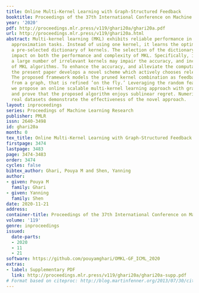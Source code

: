 ```yaml
---
title: Online Multi-Kernel Learning with Graph-Structured Feedback
booktitle: Proceedings of the 37th International Conference on Machine Learning
year: '2020'
pdf: http://proceedings.mlr.press/v119/ghari20a/ghari20a.pdf
url: http://proceedings.mlr.press/v119/ghari20a.html
abstract: Multi-kernel learning (MKL) exhibits reliable performance in nonlinear function
  approximation tasks. Instead of using one kernel, it learns the optimal kernel from
  a pre-selected dictionary of kernels. The selection of the dictionary has crucial
  impact on both the performance and complexity of MKL. Specifically, inclusion of
  a large number of irrelevant kernels may impair the accuracy, and increase the complexity
  of MKL algorithms. To enhance the accuracy, and alleviate the computational burden,
  the present paper develops a novel scheme which actively chooses relevant kernels.
  The proposed framework models the pruned kernel combination as feedback collected
  from a graph, that is refined ’on the fly.’ Leveraging the random feature approximation,
  we propose an online scalable multi-kernel learning approach with graph feedback,
  and prove that the proposed algorithm enjoys sublinear regret. Numerical tests on
  real datasets demonstrate the effectiveness of the novel approach.
layout: inproceedings
series: Proceedings of Machine Learning Research
publisher: PMLR
issn: 2640-3498
id: ghari20a
month: 0
tex_title: Online Multi-Kernel Learning with Graph-Structured Feedback
firstpage: 3474
lastpage: 3483
page: 3474-3483
order: 3474
cycles: false
bibtex_author: Ghari, Pouya M and Shen, Yanning
author:
- given: Pouya M
  family: Ghari
- given: Yanning
  family: Shen
date: 2020-11-21
address: 
container-title: Proceedings of the 37th International Conference on Machine Learning
volume: '119'
genre: inproceedings
issued:
  date-parts:
  - 2020
  - 11
  - 21
software: https://github.com/pouyamghari/OMKL-GF_ICML_2020
extras:
- label: Supplementary PDF
  link: http://proceedings.mlr.press/v119/ghari20a/ghari20a-supp.pdf
# Format based on citeproc: http://blog.martinfenner.org/2013/07/30/citeproc-yaml-for-bibliographies/
---
```

